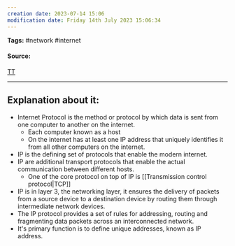 ```yaml
---
creation date: 2023-07-14 15:06
modification date: Friday 14th July 2023 15:06:34
---
```


**Tags:** #network #internet

#### Source:
[TT](https://www.techtarget.com/searchunifiedcommunications/definition/Internet-Protocol)

--------------------------------------

## Explanation about it:

* Internet Protocol is the method or protocol by which data is sent from one computer to another on the internet.
	* Each computer known as a host
	* On the internet has at least one IP address that uniquely identifies it from all other computers on the internet.
* IP is the defining set of protocols that enable the modern internet.
* IP are additional transport protocols that enable the actual communication between different hosts.
	* One of the core protocol on top of IP is [[Transmission control protocol|TCP]] 
* IP is in layer 3, the networking layer, it ensures the delivery of packets from a source device to a destination device by routing them through intermediate network devices.
* The IP protocol provides a set of rules for addressing, routing and fragmenting data packets across an interconnected network.
* It's primary function is to define unique addresses, known as IP address.

